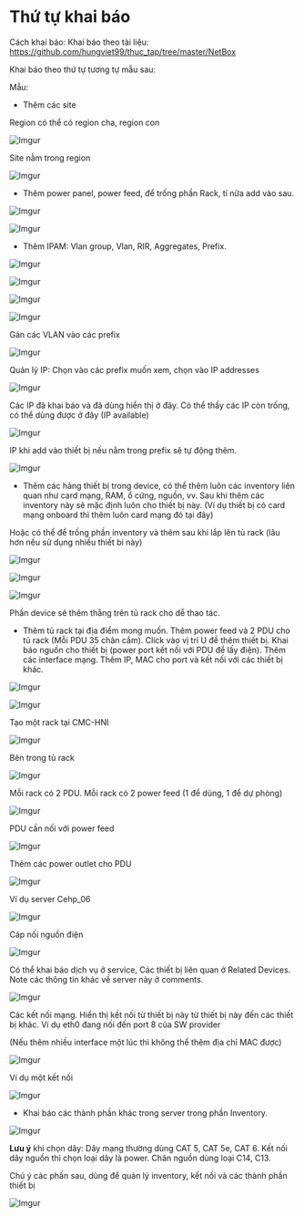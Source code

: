 # Thứ tự khai báo

Cách khai báo: Khai báo theo tài liệu: https://github.com/hungviet99/thuc_tap/tree/master/NetBox

Khai báo theo thứ tự tương tự mẫu sau:

Mẫu:

- Thêm các site

Region có thể có region cha, region con

![Imgur](https://i.imgur.com/JKzqBJ8.png)

Site nằm trong region

![Imgur](https://i.imgur.com/1E1ej0h.png)

- Thêm power panel, power feed, để trống phần Rack, tí nữa add vào sau.

![Imgur](https://i.imgur.com/teGTH70.png)

![Imgur](https://i.imgur.com/6f7R9qo.png)

- Thêm IPAM: Vlan group, Vlan, RIR, Aggregates, Prefix.

![Imgur](https://i.imgur.com/rRlPYwb.png)

![Imgur](https://i.imgur.com/YTfcxP9.png)

![Imgur](https://i.imgur.com/CYWikal.png)

![Imgur](https://i.imgur.com/9UgzSwI.png)

Gán các VLAN vào các prefix

![Imgur](https://i.imgur.com/gpCaXgp.png)

Quản lý IP: Chọn vào các prefix muốn xem, chọn vào IP addresses

![Imgur](https://i.imgur.com/q81xcmx.png)

Các IP đã khai báo và đã dùng hiển thị ở đây. Có thể thấy các IP còn trống, có thể dùng được ở đây (IP available)

![Imgur](https://i.imgur.com/esLybRH.png)

IP khi add vào thiết bị nếu nằm trong prefix sẽ tự động thêm.

![Imgur](https://i.imgur.com/TkRa0Mc.png)

- Thêm các hãng thiết bị trong device, có thể thêm luôn các inventory liên quan như card mạng, RAM, ổ cứng, nguồn, vv. Sau khi thêm các inventory này sẽ mặc định luôn cho thiết bị này. (Ví dụ thiết bị có card mạng onboard thì thêm luôn card mạng đó tại đây)

Hoặc có thể để trống phần inventory và thêm sau khi lắp lên tủ rack (lâu hơn nếu sử dụng nhiều thiết bi này)

![Imgur](https://i.imgur.com/tx85qXZ.png)

![Imgur](https://i.imgur.com/JMioOWD.png)

![Imgur](https://i.imgur.com/kKMzREW.png)

Phần device sẽ thêm thẳng trên tủ rack cho dễ thao tác.

- Thêm tủ rack tại địa điểm mong muốn. Thêm power feed và 2 PDU cho tủ rack (Mỗi PDU 35 chân cắm). Click vào vị trí U đề thêm thiết bị. Khai báo nguồn cho thiết bị (power port kết nối với PDU để lấy điện). Thêm các interface mạng. Thêm IP, MAC cho port và kết nối với các thiết bị khác. 

![Imgur](https://i.imgur.com/QKtMy3S.png)

![Imgur](https://i.imgur.com/GY18gwQ.png)

Tạo một rack tại CMC-HNI

![Imgur](https://i.imgur.com/KA5WKvU.png)

Bên trong tủ rack

![Imgur](https://i.imgur.com/DyS2Dph.png)

Mỗi rack có 2 PDU. Mỗi rack có 2 power feed (1 để dùng, 1 để dự phòng)

![Imgur](https://i.imgur.com/gnvtKYb.png)

PDU cần nối với power feed

![Imgur](https://i.imgur.com/1KQRXCi.png)

Thêm các power outlet cho PDU

![Imgur](https://i.imgur.com/ueJzIvj.png)

Ví dụ server Cehp_06

![Imgur](https://i.imgur.com/jEGTfsE.png)

Cáp nối nguồn điện

![Imgur](https://i.imgur.com/EkSMS3U.png)

Có thể khai báo dịch vụ ở service, Các thiết bị liên quan ở Related Devices. Note các thông tin khác về server này ở comments. 

![Imgur](https://i.imgur.com/tGjbfhN.png)

Các kết nối mạng. Hiển thị kết nối từ thiết bị này từ thiết bị này đến các thiết bị khác. Ví dụ eth0 đang nối đến port 8 của SW provider

(Nếu thêm nhiều interface một lúc thì không thể thêm địa chỉ MAC được)

![Imgur](https://i.imgur.com/YPcxZqH.png)

Ví dụ một kết nối 

![Imgur](https://i.imgur.com/x9sTZfK.png)

- Khai báo các thành phần khác trong server trong phần Inventory.

![Imgur](https://i.imgur.com/pWtYb7f.png)

**Lưu ý** khi chọn dây: Dây mạng thường dùng CAT 5, CAT 5e, CAT 6. Kết nối dây nguồn thì chọn loại dây là power. Chân nguồn dùng loại C14, C13.

Chú ý các phần sau, dùng để quản lý inventory, kết nối và các thành phần thiết bị

![Imgur](https://i.imgur.com/n6Qid08.png)